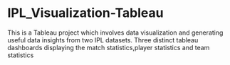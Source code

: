 # IPL_Visualization-Tableau
This is a Tableau project which involves data visualization and generating useful data insights from two IPL datasets.
Three distinct tableau dashboards displaying the match statistics,player statistics and team statistics
